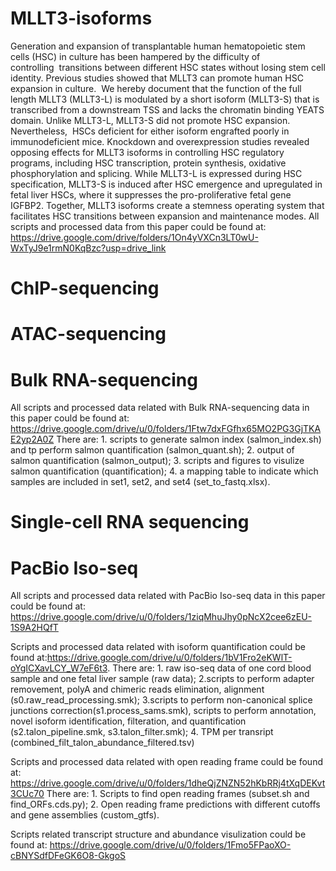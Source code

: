 # MLLT3-isoforms
Generation and expansion of transplantable human hematopoietic stem cells (HSC) in culture has been hampered by the difficulty of controlling  transitions between different HSC states without losing stem cell identity. Previous studies showed that MLLT3 can promote human HSC expansion in culture.  We hereby document that the function of the full length MLLT3 (MLLT3-L) is modulated by a short isoform (MLLT3-S) that is transcribed from a downstream TSS and lacks the chromatin binding YEATS domain. Unlike MLLT3-L, MLLT3-S did not promote HSC expansion. Nevertheless,  HSCs deficient for either isoform engrafted poorly in immunodeficient mice. Knockdown and overexpression studies revealed opposing effects for MLLT3 isoforms in controlling HSC regulatory programs, including HSC transcription, protein synthesis, oxidative phosphorylation and splicing. While MLLT3-L is expressed during HSC specification, MLLT3-S is induced after HSC emergence and upregulated in fetal liver HSCs, where it suppresses the pro-proliferative fetal gene IGFBP2. Together, MLLT3 isoforms create a stemness operating system that facilitates HSC transitions between expansion and maintenance modes.
All scripts and processed data from this paper could be found at: https://drive.google.com/drive/folders/1On4yVXCn3LT0wU-WxTyJ9e1rmN0KqBzc?usp=drive_link
# ChIP-sequencing
# ATAC-sequencing
# Bulk RNA-sequencing
All scripts and processed data related with Bulk RNA-sequencing data in this paper could be found at: https://drive.google.com/drive/u/0/folders/1Ftw7dxFGfhx65MO2PG3GjTKAE2yp2A0Z
There are: 1. scripts to generate salmon index (salmon_index.sh) and tp perform salmon quantification (salmon_quant.sh); 2. output of salmon quantification (salmon_output); 3. scripts and figures to visulize salmon quantification (quantification); 4. a mapping table to indicate which samples are included in set1, set2, and set4 (set_to_fastq.xlsx).

# Single-cell RNA sequencing
# PacBio Iso-seq
All scripts and processed data related with PacBio Iso-seq data in this paper could be found at: https://drive.google.com/drive/u/0/folders/1ziqMhuJhy0pNcX2cee6zEU-1S9A2HQfT

Scripts and processed data related with isoform quantification could be found at:https://drive.google.com/drive/u/0/folders/1bV1Fro2eKWlT-oYgICXavLCY_W7eF6t3. 
There are: 1. raw iso-seq data of one cord blood sample and one fetal liver sample (raw data); 2.scripts to perform adapter removement, polyA and chimeric reads elimination, alignment (s0.raw_read_processing.smk); 3.scripts to perform non-canonical splice junctions correction(s1.process_sams.smk), scripts to perform annotation, novel isoform identification, filteration, and quantification (s2.talon_pipeline.smk, s3.talon_filter.smk); 4. TPM per transript (combined_filt_talon_abundance_filtered.tsv)

Scripts and processed data related with open reading frame could be found at: https://drive.google.com/drive/u/0/folders/1dheQjZNZN52hKbRRj4tXqDEKvt3CUc70
There are: 1. Scripts to find open reading frames (subset.sh and find_ORFs.cds.py); 2. Open reading frame predictions with different cutoffs and gene assemblies (custom_gtfs).

Scripts related transcript structure and abundance visulization could be found at: https://drive.google.com/drive/u/0/folders/1Fmo5FPaoXO-cBNYSdfDFeGK6O8-GkgoS
